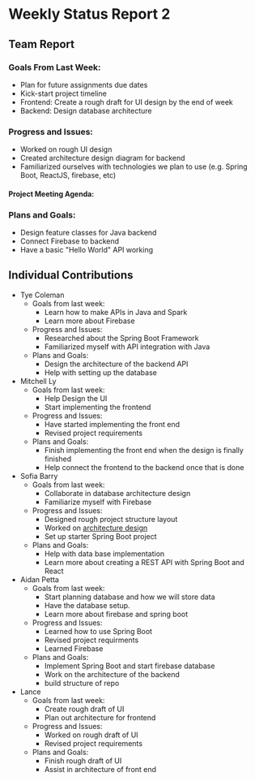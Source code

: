 # Weekly Status Report 2

## Team Report

### Goals From Last Week:
* Plan for future assignments due dates
* Kick-start project timeline
* Frontend: Create a rough draft for UI design by the end of week
* Backend: Design database architecture

### Progress and Issues:
* Worked on rough UI design
* Created architecture design diagram for backend
* Familiarized ourselves with technologies we plan to use (e.g. Spring Boot, ReactJS, firebase, etc)

 #### Project Meeting Agenda:



### Plans and Goals:
* Design feature classes for Java backend
* Connect Firebase to backend
* Have a basic "Hello World" API working



## Individual Contributions

* Tye Coleman
  * Goals from last week:
     - Learn how to make APIs in Java and Spark
     - Learn more about Firebase
  * Progress and Issues:
     - Researched about the Spring Boot Framework
     - Familiarized myself with API integration with Java
  * Plans and Goals:
     - Design the architecture of the backend API
     - Help with setting up the database   
* Mitchell Ly
    * Goals from last week:
      - Help Design the UI 
      - Start implementing the frontend 
    * Progress and Issues: 
      - Have started implementing the front end
      - Revised project requirements 
    * Plans and Goals: 
      - Finish implementing the front end when the design is finally finished 
      - Help connect the frontend to the backend once that is done
* Sofia Barry
    * Goals from last week:
      -  Collaborate in database architecture design
      -  Familiarize myself with Firebase 
    * Progress and Issues:
      - Designed rough project structure layout
      - Worked on [architecture design](https://docs.google.com/document/d/1uV9L6eqc23ACV5CavqJpV2Ehi9OB4-VOD54nmRmP57U/edit?usp=sharing)
      - Set up starter Spring Boot project
    * Plans and Goals:
      - Help with data base implementation
      - Learn more about creating a REST API with Spring Boot and React
* Aidan Petta
    * Goals from last week:
       - Start planning database and how we will store data
       - Have the database setup.
       - Learn more about firebase and spring boot
    * Progress and Issues: 
        - Learned how to use Spring Boot
        - Revised project requirments
        - Learned Firebase
    * Plans and Goals: 
        - Implement Spring Boot and start firebase database
        - Work on the architecture of the backend
        - build structure of repo
* Lance
    * Goals from last week:
      -  Create rough draft of UI
      -  Plan out architecture for frontend
    * Progress and Issues:
      -  Worked on rough draft of UI
      -  Revised project requirements
    * Plans and Goals:
      - Finish rough draft of UI
      - Assist in architecture of front end
